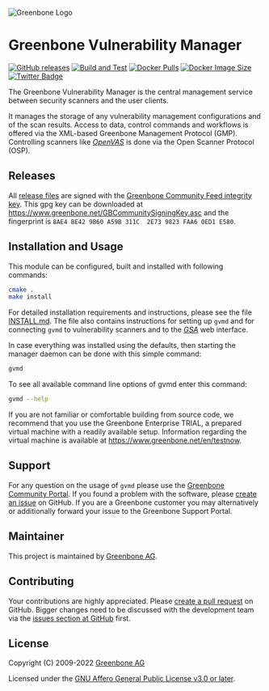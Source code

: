 ![Greenbone Logo](https://www.greenbone.net/wp-content/uploads/gb_new-logo_horizontal_rgb_small.png)

# Greenbone Vulnerability Manager

[![GitHub releases](https://img.shields.io/github/release/greenbone/gvmd.svg)](https://github.com/greenbone/gvmd/releases)
[![Build and Test](https://github.com/greenbone/gvmd/actions/workflows/build-and-test.yml/badge.svg)](https://github.com/greenbone/gvmd/actions/workflows/build-and-test.yml)
[![Docker Pulls](https://img.shields.io/docker/pulls/greenbone/gvmd.svg)](https://hub.docker.com/r/greenbone/gvmd/)
[![Docker Image Size](https://img.shields.io/docker/image-size/greenbone/gvmd.svg?maxAge=2592000)](https://hub.docker.com/r/greenbone/gvmd/)
[![Twitter Badge](https://badgen.net/badge/icon/twitter?icon=twitter&label)](https://twitter.com/openvas)

The Greenbone Vulnerability Manager is the central management service between
security scanners and the user clients.

It manages the storage of any vulnerability management configurations and of the
scan results. Access to data, control commands and workflows is offered via the
XML-based Greenbone Management Protocol (GMP). Controlling scanners like
*[OpenVAS](https://github.com/greenbone/openvas)* is done via the Open Scanner
Protocol (OSP).

## Releases
All [release files](https://github.com/greenbone/gvmd/releases) are signed with
the [Greenbone Community Feed integrity key](https://community.greenbone.net/t/gcf-managing-the-digital-signatures/101).
This gpg key can be downloaded at https://www.greenbone.net/GBCommunitySigningKey.asc
and the fingerprint is `8AE4 BE42 9B60 A59B 311C  2E73 9823 FAA6 0ED1 E580`.

## Installation and Usage

This module can be configured, built and installed with following commands:

```sh
cmake .
make install
```

For detailed installation requirements and instructions, please see the file
[INSTALL.md](INSTALL.md). The file also contains instructions for setting up
`gvmd` and for connecting `gvmd` to vulnerability scanners and to the
*[GSA](https://github.com/greenbone/gsa)* web interface.

In case everything was installed using the defaults, then starting the manager
daemon can be done with this simple command:

```sh
gvmd
```

To see all available command line options of gvmd enter this command:

```sh
gvmd --help
```

If you are not familiar or comfortable building from source code, we recommend
that you use the Greenbone Enterprise TRIAL, a prepared virtual
machine with a readily available setup. Information regarding the virtual machine
is available at <https://www.greenbone.net/en/testnow>.

## Support

For any question on the usage of `gvmd` please use the [Greenbone Community
Portal](https://community.greenbone.net/). If you found a problem with the
software, please [create an issue](https://github.com/greenbone/gvmd/issues) on
GitHub. If you are a Greenbone customer you may alternatively or additionally
forward your issue to the Greenbone Support Portal.

## Maintainer

This project is maintained by [Greenbone AG](https://www.greenbone.net/).

## Contributing

Your contributions are highly appreciated. Please [create a pull
request](https://github.com/greenbone/gvmd/pulls) on GitHub. Bigger changes need
to be discussed with the development team via the [issues section at
GitHub](https://github.com/greenbone/gvmd/issues) first.

## License

Copyright (C) 2009-2022 [Greenbone AG](https://www.greenbone.net/)

Licensed under the [GNU Affero General Public License v3.0 or later](COPYING).
